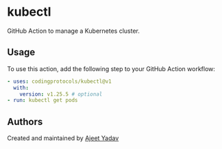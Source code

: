 # kubectl

GitHub Action to manage a Kubernetes cluster.

## Usage
To use this action, add the following step to your GitHub Action workflow:
```yaml
- uses: codingprotocols/kubectl@v1
  with:
    version: v1.25.5 # optional
- run: kubectl get pods
```

## Authors

Created and maintained by [Ajeet Yadav](https://github.com/imAjeetYadav)

